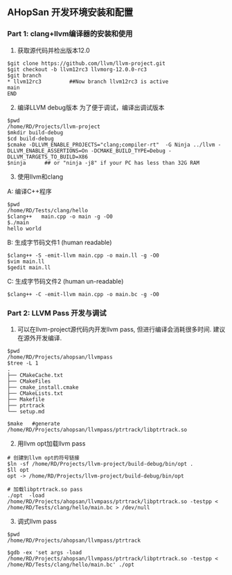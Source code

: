 ## AHopSan 开发环境安装和配置

### Part 1: clang+llvm编译器的安装和使用

1. 获取源代码并检出版本12.0
```shell
$git clone https://github.com/llvm/llvm-project.git
$git checkout -b llvm12rc3 llvmorg-12.0.0-rc3
$git branch
* llvm12rc3         ##Now branch llvm12rc3 is active
main
END
```

2. 编译LLVM debug版本
为了便于调试，编译出调试版本

```shell
$pwd
/home/RD/Projects/llvm-project
$mkdir build-debug
$cd build-debug
$cmake -DLLVM_ENABLE_PROJECTS="clang;compiler-rt"  -G Ninja ../llvm -DLLVM_ENABLE_ASSERTIONS=On -DCMAKE_BUILD_TYPE=Debug -DLLVM_TARGETS_TO_BUILD=X86
$ninja 		## or "ninja -j8" if your PC has less than 32G RAM
```

3.  使用llvm和clang

   A: 编译C++程序

```shell
$pwd
/home/RD/Tests/clang/hello
$clang++   main.cpp -o main -g -O0
$./main
hello world
```

   B: 生成字节码文件1 (human readable)

```shell
$clang++ -S -emit-llvm main.cpp -o main.ll -g -O0
$vim main.ll
$gedit main.ll
```

   C: 生成字节码文件2 (human un-readable)
```shell
$clang++ -C -emit-llvm main.cpp -o main.bc -g -O0
```



### Part 2: LLVM Pass 开发与调试
1. 可以在llvm-project源代码内开发llvm pass, 但进行编译会消耗很多时间. 建议在源外开发编译.

```shell
$pwd 
/home/RD/Projects/ahopsan/llvmpass
$tree -L 1
.
├── CMakeCache.txt
├── CMakeFiles
├── cmake_install.cmake
├── CMakeLists.txt
├── Makefile
├── ptrtrack
└── setup.md

$make   #generate /home/RD/Projects/ahopsan/llvmpass/ptrtrack/libptrtrack.so
```

2. 用llvm opt加载llvm pass

```shell
# 创建到llvm opt的符号链接
$ln -sf /home/RD/Projects/llvm-project/build-debug/bin/opt .
$ll opt
opt -> /home/RD/Projects/llvm-project/build-debug/bin/opt

# 加载libptrtrack.so pass
./opt  -load /home/RD/Projects/ahopsan/llvmpass/ptrtrack/libptrtrack.so -testpp < /home/RD/Tests/clang/hello/main.bc > /dev/null
```

3. 调式llvm pass

```shell
$pwd 
/home/RD/Projects/ahopsan/llvmpass/ptrtrack

$gdb -ex 'set args -load /home/RD/Projects/ahopsan/llvmpass/ptrtrack/libptrtrack.so -testpp < /home/RD/Tests/clang/hello/main.bc' ./opt
```


